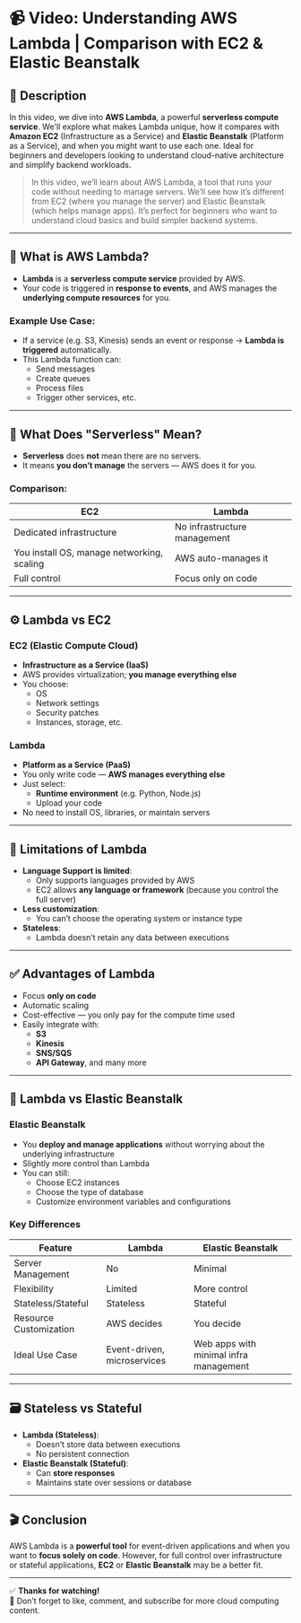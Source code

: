 # 📹 **Video: Understanding AWS Lambda | Comparison with EC2 & Elastic Beanstalk**

## 📄 **Description**

In this video, we dive into **AWS Lambda**, a powerful **serverless compute service**. We'll explore what makes Lambda unique, how it compares with **Amazon EC2** (Infrastructure as a Service) and **Elastic Beanstalk** (Platform as a Service), and when you might want to use each one. Ideal for beginners and developers looking to understand cloud-native architecture and simplify backend workloads.

> In this video, we’ll learn about AWS Lambda, a tool that runs your code without needing to manage servers. We’ll see how it’s different from EC2 (where you manage the server) and Elastic Beanstalk (which helps manage apps). It’s perfect for beginners who want to understand cloud basics and build simpler backend systems.
---

## 🧠 What is AWS Lambda?

- **Lambda** is a **serverless compute service** provided by AWS.
- Your code is triggered in **response to events**, and AWS manages the **underlying compute resources** for you.

### Example Use Case:
- If a service (e.g. S3, Kinesis) sends an event or response → **Lambda is triggered** automatically.
- This Lambda function can:
  - Send messages
  - Create queues
  - Process files
  - Trigger other services, etc.

---

## 🔧 What Does "Serverless" Mean?

- **Serverless** does **not** mean there are no servers.
- It means **you don’t manage** the servers — AWS does it for you.

### Comparison:
| EC2 | Lambda |
|-----|--------|
| Dedicated infrastructure | No infrastructure management |
| You install OS, manage networking, scaling | AWS auto-manages it |
| Full control | Focus only on code |

---

## ⚙️ Lambda vs EC2

### EC2 (Elastic Compute Cloud)
- **Infrastructure as a Service (IaaS)**
- AWS provides virtualization; **you manage everything else**
- You choose:
  - OS
  - Network settings
  - Security patches
  - Instances, storage, etc.

### Lambda
- **Platform as a Service (PaaS)**
- You only write code — **AWS manages everything else**
- Just select:
  - **Runtime environment** (e.g. Python, Node.js)
  - Upload your code
- No need to install OS, libraries, or maintain servers

---

## 🚫 Limitations of Lambda

- **Language Support is limited**:
  - Only supports languages provided by AWS
  - EC2 allows **any language or framework** (because you control the full server)
- **Less customization**:
  - You can’t choose the operating system or instance type
- **Stateless**:
  - Lambda doesn’t retain any data between executions

---

## ✅ Advantages of Lambda

- Focus **only on code**
- Automatic scaling
- Cost-effective — you only pay for the compute time used
- Easily integrate with:
  - **S3**
  - **Kinesis**
  - **SNS/SQS**
  - **API Gateway**, and many more

---

## 🌱 Lambda vs Elastic Beanstalk

### Elastic Beanstalk
- You **deploy and manage applications** without worrying about the underlying infrastructure
- Slightly more control than Lambda
- You can still:
  - Choose EC2 instances
  - Choose the type of database
  - Customize environment variables and configurations

### Key Differences

| Feature | Lambda | Elastic Beanstalk |
|--------|--------|-------------------|
| Server Management | No | Minimal |
| Flexibility | Limited | More control |
| Stateless/Stateful | Stateless | Stateful |
| Resource Customization | AWS decides | You decide |
| Ideal Use Case | Event-driven, microservices | Web apps with minimal infra management |

---

## 🗃️ Stateless vs Stateful

- **Lambda (Stateless)**:
  - Doesn’t store data between executions
  - No persistent connection
- **Elastic Beanstalk (Stateful)**:
  - Can **store responses**
  - Maintains state over sessions or database

---

## 🎬 Conclusion

AWS Lambda is a **powerful tool** for event-driven applications and when you want to **focus solely on code**. However, for full control over infrastructure or stateful applications, **EC2** or **Elastic Beanstalk** may be a better fit.

---

✅ **Thanks for watching!**  
📌 Don’t forget to like, comment, and subscribe for more cloud computing content.

